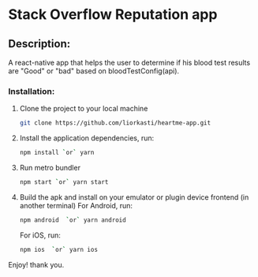 # Stack Overflow Reputation app 
## Description:
A react-native app that helps the user to determine if his blood test results are "Good" or "bad" based on bloodTestConfig(api).
### Installation:
1.  
    Clone the project to your local machine
    ```sh
    git clone https://github.com/liorkasti/heartme-app.git
    ```
1.  
    Install the application dependencies, run:
    ```sh
    npm install `or` yarn 
    ```
1.  
    Run metro bundler
    ```sh
    npm start `or` yarn start
    ```
1.  
    Build the apk and install on your emulator or plugin device frontend (in another terminal)
    For Android, run:
    ```sh
    npm android  `or` yarn android
    ```
    For iOS, run:
    ```sh
    npm ios  `or` yarn ios
    ```

Enjoy! thank you.